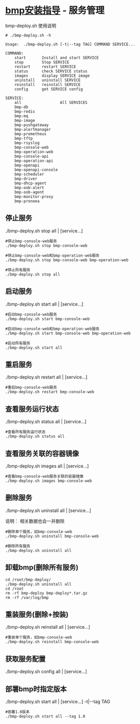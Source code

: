 # [bmp安装指导](main.md) - 服务管理
bmp-deploy.sh 使用说明
~~~
# ./bmp-deploy.sh -h

Usage:  ./bmp-deploy.sh [-t|--tag TAG] COMMAND SERVICE...

COMMAND:
    start       Install and start SERVICE
    stop        Stop SERVICE
    restart     restart SERVICE
    status      check SERVICE status
    images      display SERVICE image
    uninstall   uninstall SERVICE
    reinstall   reinstall SERVICE
    config      get SERVICE config

SERVICE:
    all                 All SERVICES
    bmp-db
    bmp-redis
    bmp-mq
    bmp-image
    bmp-pushgateway
    bmp-alertmanager
    bmp-prometheus
    bmp-tftp
    bmp-rsyslog
    bmp-console-web
    bmp-operation-web
    bmp-console-api
    bmp-operation-api
    bmp-openapi
    bmp-openapi-console
    bmp-scheduler
    bmp-driver
    bmp-dhcp-agent
    bmp-oob-alert
    bmp-oob-agent
    bmp-monitor-proxy
    bmp-pronoea
~~~
## 停止服务  
./bmp-deploy.sh stop all | [service...]
~~~
#停止bmp-console-web服务
./bmp-deploy.sh stop bmp-console-web

#停止bmp-console-web和bmp-operation-web服务
./bmp-deploy.sh stop bmp-console-web bmp-operation-web

#停止所有服务
./bmp-deploy.sh stop all
~~~

## 启动服务  
./bmp-deploy.sh start all | [service...]
~~~
#启动bmp-console-web服务
./bmp-deploy.sh start bmp-console-web

#启动bmp-console-web和bmp-operation-web服务
./bmp-deploy.sh start bmp-console-web bmp-operation-web

#启动所有服务
./bmp-deploy.sh start all
~~~

## 重启服务
./bmp-deploy.sh restart all | [service...]
~~~
#重启bmp-console-web服务
./bmp-deploy.sh restart bmp-console-web
~~~

## 查看服务运行状态 
./bmp-deploy.sh status all | [service...]
~~~
#查看所有服务运行状态
./bmp-deploy.sh status all
~~~

## 查看服务关联的容器镜像
./bmp-deploy.sh images all | [service...]
~~~
#查看bmp-console-web服务关联的容器镜像
./bmp-deploy.sh images bmp-console-web
~~~

## 删除服务
./bmp-deploy.sh uninstall all | [service...]

说明： 相关数据也会一并删除
~~~
#删除单个服务，如bmp-console-web
./bmp-deploy.sh uninstall bmp-console-web

#删除所有服务
./bmp-deploy.sh uninstall all
~~~

## 卸载bmp(删除所有服务)
~~~
cd /root/bmp-deploy/
./bmp-deploy.sh uninstall all
cd /root
rm -rf bmp-deploy bmp-deploy*.tar.gz
rm -rf /var/log/bmp
~~~

## 重装服务(删除+按装)
./bmp-deploy.sh reinstall all | [service...]
~~~
#重装单个服务，如bmp-console-web
./bmp-deploy.sh reinstall bmp-console-web
~~~

## 获取服务配置
./bmp-deploy.sh config all | [service...]

## 部署bmp时指定版本
./bmp-deploy.sh start all | [service...]    -t|--tag TAG
~~~
#部署1.0版本
./bmp-deploy.sh start all --tag 1.0
~~~

